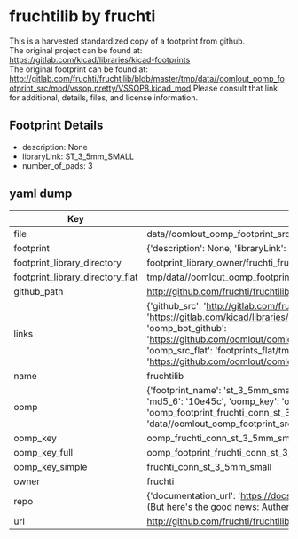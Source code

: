 # fruchtilib by fruchti  
This is a harvested standardized copy of a footprint from github.  
The original project can be found at:  
https://gitlab.com/kicad/libraries/kicad-footprints  
The original footprint can be found at:
http://gitlab.com/fruchti/fruchtilib/blob/master/tmp/data//oomlout_oomp_footprint_src/mod/vssop.pretty/VSSOP8.kicad_mod
Please consult that link for additional, details, files, and license information.  
## Footprint Details
* description: None  
* libraryLink: ST_3_5mm_SMALL  
* number_of_pads: 3  
## yaml dump  
| Key | Value |  
| --- | --- |  
| file | data//oomlout_oomp_footprint_src/fruchtilib/mod/conn.pretty/ST_3_5mm_SMALL.kicad_mod |  
| footprint | {'description': None, 'libraryLink': 'ST_3_5mm_SMALL', 'number_of_pads': 3} |  
| footprint_library_directory | footprint_library_owner/fruchti_fruchtilib |  
| footprint_library_directory_flat | tmp/data//oomlout_oomp_footprint_src/footprints_flat/fruchti_conn_st_3_5mm_small/working |  
| github_path | http://github.com/fruchti/fruchtilib/blob/master/tmp/data//oomlout_oomp_footprint_src/mod/conn.pretty/ST_3_5mm_SMALL.kicad_mod |  
| links | {'github_src': 'http://gitlab.com/fruchti/fruchtilib/blob/master/tmp/data//oomlout_oomp_footprint_src/mod/vssop.pretty/VSSOP8.kicad_mod', 'github_src_repo': 'https://gitlab.com/kicad/libraries/kicad-footprints', 'oomp_bot': 'tmp/data//oomlout_oomp_footprint_src/footprints/fruchti_conn_st_3_5mm_small/working', 'oomp_bot_github': 'https://github.com/oomlout/oomlout_oomp_footprint_bot/tree/main/tmp/data//oomlout_oomp_footprint_src/footprints/fruchti_conn_st_3_5mm_small/working', 'oomp_src_flat': 'footprints_flat/tmp/data//oomlout_oomp_footprint_src/footprints_flat/fruchti_conn_st_3_5mm_small/working', 'oomp_src_flat_github': 'https://github.com/oomlout/oomlout_oomp_footprint_src/tree/main/tmp/data//oomlout_oomp_footprint_src/footprints_flat/fruchti_conn_st_3_5mm_small/working'} |  
| name | fruchtilib |  
| oomp | {'footprint_name': 'st_3_5mm_small', 'library_name': 'conn', 'md5': '10e45c9c805488c47158b657fcda88ae', 'md5_10': '10e45c9c80', 'md5_5': '10e45', 'md5_6': '10e45c', 'oomp_key': 'oomp_fruchti_conn_st_3_5mm_small', 'oomp_key_extra': 'oomp_footprint_fruchti_conn_st_3_5mm_small', 'oomp_key_full': 'oomp_footprint_fruchti_conn_st_3_5mm_small_10e45c', 'oomp_key_simple': 'fruchti_conn_st_3_5mm_small', 'original_filename': 'data//oomlout_oomp_footprint_src/fruchtilib/mod/conn.pretty/ST_3_5mm_SMALL.kicad_mod', 'owner_name': 'fruchti'} |  
| oomp_key | oomp_fruchti_conn_st_3_5mm_small |  
| oomp_key_full | oomp_footprint_fruchti_conn_st_3_5mm_small |  
| oomp_key_simple | fruchti_conn_st_3_5mm_small |  
| owner | fruchti |  
| repo | {'documentation_url': 'https://docs.github.com/rest/overview/resources-in-the-rest-api#rate-limiting', 'message': "API rate limit exceeded for 84.66.142.224. (But here's the good news: Authenticated requests get a higher rate limit. Check out the documentation for more details.)"} |  
| url | http://github.com/fruchti/fruchtilib |  

